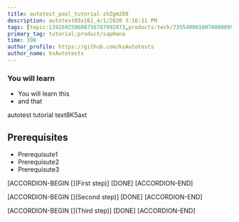 ```yaml
---
title: autotest_pool_tutorial-zhZgm288
description: autotest05x161_4/1/2020 3:16:11 PM
tags: [topic:139269250608756787992873,products:tech/73554900100700000996,tutorial:experience/advanced]
primary_tag: tutorial:product/sapHana
time: 398
author_profile: https://github.com/ksAutotests
author_name: ksAutotests
---
```

### You will learn
- You will learn this
- and that

autotest tutorial text8K5axt

## Prerequisites
- Prerequisute1
- Prerequisute2
- Prerequisute3

[ACCORDION-BEGIN [](First step)]
[DONE]
[ACCORDION-END]

[ACCORDION-BEGIN [](Second step)]
[DONE]
[ACCORDION-END]

[ACCORDION-BEGIN [](Third step)]
[DONE]
[ACCORDION-END]

